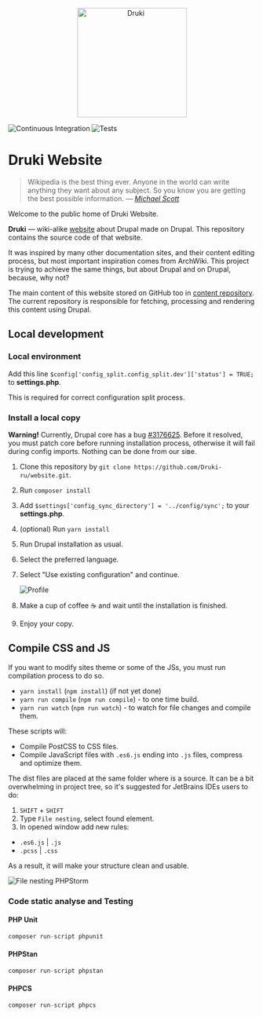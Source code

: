 <p align="center">
  <img src="https://i.imgur.com/GVA0m4I.png" alt="Druki" width="223">
</p>

![Continuous Integration](https://github.com/Druki-ru/website/workflows/Continuous%20Integration/badge.svg?branch=9.x)
![Tests](https://github.com/Druki-ru/website/workflows/Tests/badge.svg)

# Druki Website

> Wikipedia is the best thing ever. Anyone in the world can write anything they want about any subject. So you know you are getting the best possible information.
> — <cite>[Michael Scott](https://www.youtube.com/watch?v=kFBDn5PiL00)</cite>

Welcome to the public home of Druki Website.

**Druki** — wiki-alike [website](druki.ru) about Drupal made on Drupal. This repository contains the source code of that website.

It was inspired by many other documentation sites, and their content editing process, but most important inspiration comes from ArchWiki. This project is trying to achieve the same things, but about Drupal and on Drupal, because, why not?

The main content of this website stored on GitHub too in [content repository](https://github.com/Druki-ru/content). The current repository is responsible for fetching, processing and rendering this content using Drupal.

## Local development

### Local environment

Add this line `$config['config_split.config_split.dev']['status'] = TRUE;` to **settings.php**.

This is required for correct configuration split process.

### Install a local copy

**Warning!** Currently, Drupal core has a bug [#3176625](https://www.drupal.org/project/drupal/issues/3176625). Before it resolved, you must patch core before running installation process, otherwise it will fail during config imports. Nothing can be done from our siвe.

1. Clone this repository by `git clone https://github.com/Druki-ru/website.git`.
1. Run `composer install`
1. Add `$settings['config_sync_directory'] = '../config/sync';` to your **settings.php**.
1. (optional) Run `yarn install`
1. Run Drupal installation as usual.
1. Select the preferred language.
1. Select "Use existing configuration" and continue.

    ![Profile](https://i.imgur.com/vsVKAHD.png)

1. Make a cup of coffee ☕️ and wait until the installation is finished.
1. Enjoy your copy.

## Compile CSS and JS

If you want to modify sites theme or some of the JSs, you must run compilation process to do so.

- `yarn install` (`npm install`) (if not yet done)
- `yarn run compile` (`npm run compile`) - to one time build.
- `yarn run watch` (`npm run watch`) - to watch for file changes and compile them.

These scripts will:

- Compile PostCSS to CSS files.
- Compile JavaScript files with `.es6.js` ending into `.js` files, compress and optimize them.


The dist files are placed at the same folder where is a source. It can be a bit overwhelming in project tree, so it's suggested for JetBrains IDEs users to do:

1. `SHIFT` + `SHIFT`
1. Type `File nesting`, select found element.
1. In opened window add new rules:
  - `.es6.js` | `.js`
  - `.pcss` | `.css`

As a result, it will make your structure clean and usable.

![File nesting PHPStorm](https://i.imgur.com/iIDcfTD.png)

### Code static analyse and Testing

#### PHP Unit

```php
composer run-script phpunit
```

#### PHPStan

```php
composer run-script phpstan
```

#### PHPCS

```php
composer run-script phpcs
```
